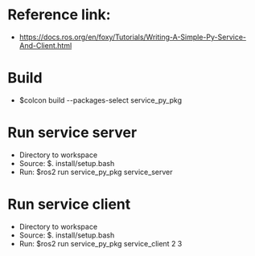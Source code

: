# Reference link: 
- https://docs.ros.org/en/foxy/Tutorials/Writing-A-Simple-Py-Service-And-Client.html

# Build
- $colcon build --packages-select service_py_pkg

# Run service server
- Directory to workspace
- Source: $. install/setup.bash
- Run: $ros2 run service_py_pkg service_server

# Run service client
- Directory to workspace
- Source: $. install/setup.bash
- Run: $ros2 run service_py_pkg service_client 2 3